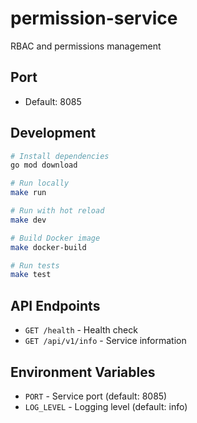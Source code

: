 # permission-service

RBAC and permissions management

## Port
- Default: 8085

## Development

```bash
# Install dependencies
go mod download

# Run locally
make run

# Run with hot reload
make dev

# Build Docker image
make docker-build

# Run tests
make test
```

## API Endpoints

- `GET /health` - Health check
- `GET /api/v1/info` - Service information

## Environment Variables

- `PORT` - Service port (default: 8085)
- `LOG_LEVEL` - Logging level (default: info)
